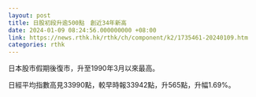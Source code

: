 ```yaml
---
layout: post
title: 日股初段升逾500點　創近34年新高
date: 2024-01-09 08:24:56.000000000 +08:00
link: https://news.rthk.hk/rthk/ch/component/k2/1735461-20240109.htm
categories: rthk
---
```


日本股市假期後復市，升至1990年3月以來最高。

日經平均指數高見33990點，較早時報33942點，升565點，升幅1.69%。
